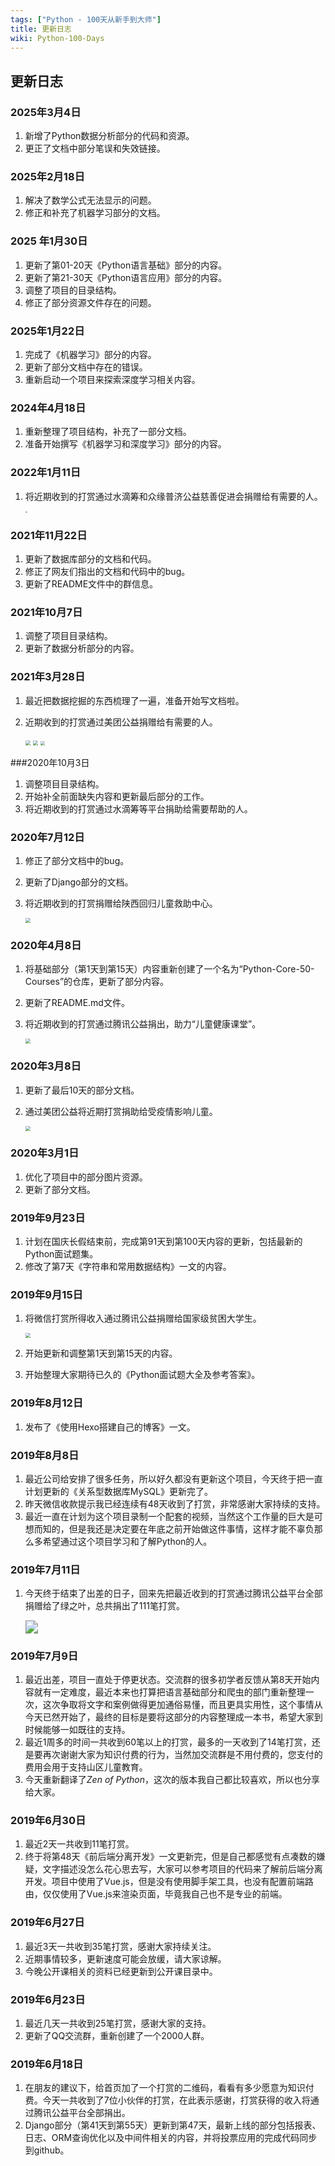 ```yaml
---
tags: ["Python - 100天从新手到大师"]
title: 更新日志
wiki: Python-100-Days
---
```


## 更新日志

### 2025年3月4日

1. 新增了Python数据分析部分的代码和资源。
2. 更正了文档中部分笔误和失效链接。

### 2025年2月18日

1. 解决了数学公式无法显示的问题。
1. 修正和补充了机器学习部分的文档。

### 2025 年1月30日

1. 更新了第01-20天《Python语言基础》部分的内容。
1. 更新了第21-30天《Python语言应用》部分的内容。
1. 调整了项目的目录结构。
1. 修正了部分资源文件存在的问题。

### 2025年1月22日

1. 完成了《机器学习》部分的内容。
2. 更新了部分文档中存在的错误。
3. 重新启动一个项目来探索深度学习相关内容。

### 2024年4月18日

1. 重新整理了项目结构，补充了一部分文档。
2. 准备开始撰写《机器学习和深度学习》部分的内容。

### 2022年1月11日

1. 将近期收到的打赏通过水滴筹和众缘普济公益慈善促进会捐赠给有需要的人。

    <img src="res/ABF827024EA535099DC0E6A66A336C51.png" style="zoom:20%;">

### 2021年11月22日

1. 更新了数据库部分的文档和代码。
2. 修正了网友们指出的文档和代码中的bug。
3. 更新了README文件中的群信息。

### 2021年10月7日

1. 调整了项目目录结构。
2. 更新了数据分析部分的内容。

### 2021年3月28日

1. 最近把数据挖掘的东西梳理了一遍，准备开始写文档啦。

2. 近期收到的打赏通过美团公益捐赠给有需要的人。

    <img src="res/donation6.png" style="zoom:50%;">

    <img src="res/donation7.png" style="zoom:50%;">

    <img src="res/donation8.png" style="zoom:44%;">

###2020年10月3日

1. 调整项目目录结构。
2. 开始补全前面缺失内容和更新最后部分的工作。
3. 将近期收到的打赏通过水滴筹等平台捐助给需要帮助的人。

### 2020年7月12日

1. 修正了部分文档中的bug。

2. 更新了Django部分的文档。

3. 将近期收到的打赏捐赠给陕西回归儿童救助中心。

    <img src="res/donation5.png" style="zoom:50%;">

### 2020年4月8日

1. 将基础部分（第1天到第15天）内容重新创建了一个名为“Python-Core-50-Courses”的仓库，更新了部分内容。

2. 更新了README.md文件。

3. 将近期收到的打赏通过腾讯公益捐出，助力“儿童健康课堂”。

   <img src="res/donation4.png" style="zoom:50%;">

### 2020年3月8日

1. 更新了最后10天的部分文档。

2. 通过美团公益将近期打赏捐助给受疫情影响儿童。

   <img src="res/donation3.png" style="zoom:50%;">

### 2020年3月1日

1. 优化了项目中的部分图片资源。
2. 更新了部分文档。

### 2019年9月23日

1. 计划在国庆长假结束前，完成第91天到第100天内容的更新，包括最新的Python面试题集。
2. 修改了第7天《字符串和常用数据结构》一文的内容。

### 2019年9月15日

1. 将微信打赏所得收入通过腾讯公益捐赠给国家级贫困大学生。

   <img src="./res/donation2.png" style="zoom:50%;">

2. 开始更新和调整第1天到第15天的内容。

3. 开始整理大家期待已久的《Python面试题大全及参考答案》。

### 2019年8月12日

1. 发布了《使用Hexo搭建自己的博客》一文。

### 2019年8月8日

1. 最近公司给安排了很多任务，所以好久都没有更新这个项目，今天终于把一直计划更新的《关系型数据库MySQL》更新完了。
2. 昨天微信收款提示我已经连续有48天收到了打赏，非常感谢大家持续的支持。
3. 最近一直在计划为这个项目录制一个配套的视频，当然这个工作量的巨大是可想而知的，但是我还是决定要在年底之前开始做这件事情，这样才能不辜负那么多希望通过这个项目学习和了解Python的人。

### 2019年7月11日

1. 今天终于结束了出差的日子，回来先把最近收到的打赏通过腾讯公益平台全部捐赠给了绿之叶，总共捐出了111笔打赏。

   <img src="./res/donation1.png" style="zoom:128%">

### 2019年7月9日

1. 最近出差，项目一直处于停更状态。交流群的很多初学者反馈从第8天开始内容就有一定难度，最近本来也打算把语言基础部分和爬虫的部门重新整理一次，这次争取将文字和案例做得更加通俗易懂，而且更具实用性，这个事情从今天已然开始了，最终的目标是要将这部分的内容整理成一本书，希望大家到时候能够一如既往的支持。
2. 最近1周多的时间一共收到60笔以上的打赏，最多的一天收到了14笔打赏，还是要再次谢谢大家为知识付费的行为，当然加交流群是不用付费的，您支付的费用会用于支持山区儿童教育。
3. 今天重新翻译了*Zen of Python*，这次的版本我自己都比较喜欢，所以也分享给大家。

### 2019年6月30日

1. 最近2天一共收到11笔打赏。
2. 终于将第48天《前后端分离开发》一文更新完，但是自己都感觉有点凑数的嫌疑，文字描述没怎么花心思去写，大家可以参考项目的代码来了解前后端分离开发。项目中使用了Vue.js，但是没有使用脚手架工具，也没有配置前端路由，仅仅使用了Vue.js来渲染页面，毕竟我自己也不是专业的前端。

### 2019年6月27日

1. 最近3天一共收到35笔打赏，感谢大家持续关注。
2. 近期事情较多，更新速度可能会放缓，请大家谅解。
3. 今晚公开课相关的资料已经更新到公开课目录中。

### 2019年6月23日

1. 最近几天一共收到25笔打赏，感谢大家的支持。
2. 更新了QQ交流群，重新创建了一个2000人群。

### 2019年6月18日

1. 在朋友的建议下，给首页加了一个打赏的二维码，看看有多少愿意为知识付费。今天一共收到了7位小伙伴的打赏，在此表示感谢，打赏获得的收入将通过腾讯公益平台全部捐出。
2. Django部分（第41天到第55天）更新到第47天，最新上线的部分包括报表、日志、ORM查询优化以及中间件相关的内容，并将投票应用的完成代码同步到github。